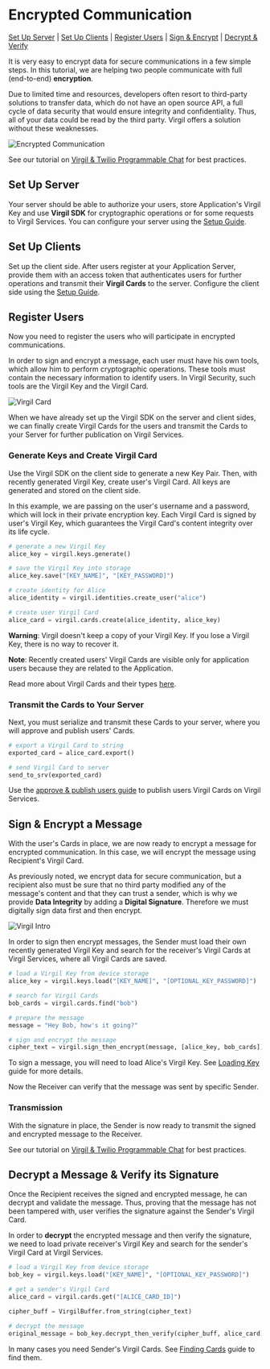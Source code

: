 # Encrypted Communication

 [Set Up Server](#head1) | [Set Up Clients](#head2) | [Register Users](#head3) | [Sign & Encrypt](#head4) | [Decrypt & Verify](#head5)

It is very easy to encrypt data for secure communications in a few simple steps. In this tutorial, we are helping two people communicate with full (end-to-end) **encryption**.

Due to limited time and resources, developers often resort to third-party solutions to transfer data, which do not have an open source API, a full cycle of data security that would ensure integrity and confidentiality. Thus, all of your data could be read by the third party. Virgil offers a solution without these weaknesses.

![Encrypted Communication](https://github.com/VirgilSecurity/virgil-sdk-python/blob/docs-review/documentation/img/encrypted_communication_intro.png "Encrypted Communication")

See our tutorial on [Virgil & Twilio Programmable Chat](https://github.com/VirgilSecurity/virgil-demo-twilio) for best practices.


## <a name="head1"></a> Set Up Server
Your server should be able to authorize your users, store Application's Virgil Key and use **Virgil SDK** for cryptographic operations or for some requests to Virgil Services. You can configure your server using the [Setup Guide](https://github.com/VirgilSecurity/virgil-sdk-python/blob/docs-review/documentation/guides/configuration/server-configuration.md).


## <a name="head2"></a> Set Up Clients
Set up the client side. After users register at your Application Server, provide them with an access token that authenticates users for further operations and transmit their **Virgil Cards** to the server. Configure the client side using the [Setup Guide](https://github.com/VirgilSecurity/virgil-sdk-python/blob/docs-review/documentation/guides/configuration/client-configuration.md).


## <a name="head3"></a> Register Users
Now you need to register the users who will participate in encrypted communications.

In order to sign and encrypt a message, each user must have his own tools, which allow him to perform cryptographic operations. These tools must contain the necessary information to identify users. In Virgil Security, such tools are the Virgil Key and the Virgil Card.

![Virgil Card](https://github.com/VirgilSecurity/virgil-sdk-python/blob/docs-review/documentation/img/Card_introduct.png "Create Virgil Card")

When we have already set up the Virgil SDK on the server and client sides, we can finally create Virgil Cards for the users and transmit the Cards to your Server for further publication on Virgil Services.


### Generate Keys and Create Virgil Card
Use the Virgil SDK on the client side to generate a new Key Pair. Then, with recently generated Virgil Key, create user's Virgil Card. All keys are generated and stored on the client side.

In this example, we are passing on the user's username and a password, which will lock in their private encryption key. Each Virgil Card is signed by user's Virgil Key, which guarantees the Virgil Card's content integrity over its life cycle.

```python
# generate a new Virgil Key
alice_key = virgil.keys.generate()

# save the Virgil Key into storage
alice_key.save("[KEY_NAME]", "[KEY_PASSWORD]")

# create identity for Alice
alice_identity = virgil.identities.create_user("alice")

# create user Virgil Card
alice_card = virgil.cards.create(alice_identity, alice_key)
```

**Warning**: Virgil doesn't keep a copy of your Virgil Key. If you lose a Virgil Key, there is no way to recover it.

**Note**: Recently created users' Virgil Cards are visible only for application users because they are related to the Application.

Read more about Virgil Cards and their types [here](https://github.com/VirgilSecurity/virgil-sdk-python/blob/docs-review/documentation/guides/virgil-card/creating-card.md).


### Transmit the Cards to Your Server

Next, you must serialize and transmit these Cards to your server, where you will approve and publish users' Cards.

```python
# export a Virgil Card to string
exported_card = alice_card.export()

# send Virgil Card to server
send_to_srv(exported_card)
```

Use the [approve & publish users guide](https://github.com/VirgilSecurity/virgil-sdk-python/blob/docs-review/documentation/guides/configuration/server.md#-approve--publish-cards) to publish users Virgil Cards on Virgil Services.


## <a name="head4"></a> Sign & Encrypt a Message

With the user's Cards in place, we are now ready to encrypt a message for encrypted communication.
In this case, we will encrypt the message using Recipient's Virgil Card.

As previously noted, we encrypt data for secure communication, but a recipient also must be sure that no third party modified any of the message's content and that they can trust a sender, which is why we provide **Data Integrity** by adding a **Digital Signature**. Therefore we must digitally sign data first and then encrypt.

![Virgil Intro](https://github.com/VirgilSecurity/virgil-sdk-python/blob/docs-review/documentation/img/Guides_introduction.png "Sign & Encrypt")

In order to sign then encrypt messages, the Sender must load their own recently generated Virgil Key and search for the receiver's Virgil Cards at Virgil Services, where all Virgil Cards are saved.

```python
# load a Virgil Key from device storage
alice_key = virgil.keys.load("[KEY_NAME]", "[OPTIONAL_KEY_PASSWORD]")

# search for Virgil Cards
bob_cards = virgil.cards.find("bob")

# prepare the message
message = "Hey Bob, how's it going?"

# sign and encrypt the message
cipher_text = virgil.sign_then_encrypt(message, [alice_key, bob_cards]).to_string("base64")
```

To sign a message, you will need to load Alice's Virgil Key. See [Loading Key](https://github.com/VirgilSecurity/virgil-sdk-python/blob/docs-review/documentation/guides/virgil-key/loading-key.md) guide for more details.

Now the Receiver can verify that the message was sent by specific Sender.

### Transmission

With the signature in place, the Sender is now ready to transmit the signed and encrypted message to the Receiver.

See our tutorial on [Virgil & Twilio Programmable Chat](https://github.com/VirgilSecurity/virgil-demo-twilio) for best practices.

## <a name="head5"></a> Decrypt a Message & Verify its Signature

Once the Recipient receives the signed and encrypted message, he can decrypt and validate the message. Thus, proving that the message has not been tampered with, user verifies the signature against the Sender's Virgil Card.

In order to **decrypt** the encrypted message and then verify the signature, we need to load private receiver's Virgil Key and search for the sender's Virgil Card at Virgil Services.

```python
# load a Virgil Key from device storage
bob_key = virgil.keys.load("[KEY_NAME]", "[OPTIONAL_KEY_PASSWORD]")

# get a sender's Virgil Card
alice_card = virgil.cards.get("[ALICE_CARD_ID]")

cipher_buff = VirgilBuffer.from_string(cipher_text)

# decrypt the message
original_message = bob_key.decrypt_then_verify(cipher_buff, alice_card).to_string()
```


In many cases you need Sender's Virgil Cards. See [Finding Cards](https://github.com/VirgilSecurity/virgil-sdk-python/blob/docs-review/documentation/guides/virgil-card/finding-card.md) guide to find them.
